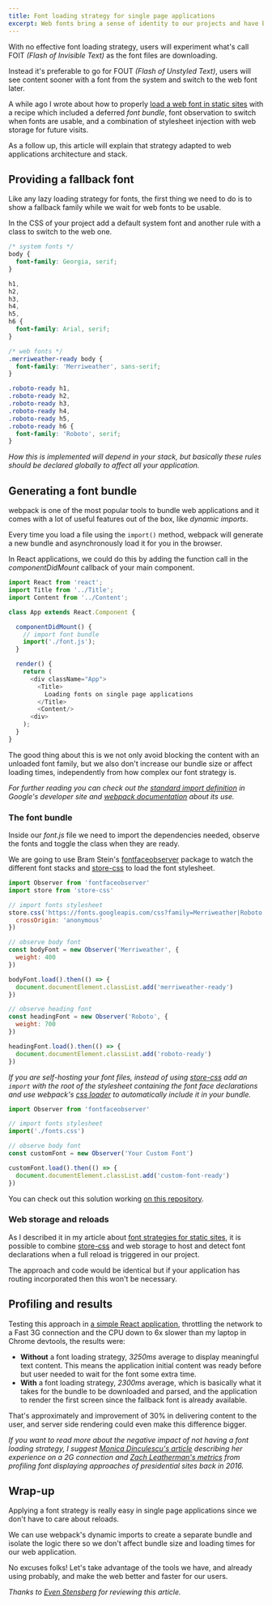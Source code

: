 ```yaml
---
title: Font loading strategy for single page applications
excerpt: Web fonts bring a sense of identity to our projects and have become a crucial asset of product design nowadays, but they can delay content displaying in web applications, specially for slow connections.
---
```


With no effective font loading strategy, users will experiment what's call FOIT _(Flash of Invisible Text)_ as the font files are downloading.

Instead it's preferable to go for FOUT _(Flash of Unstyled Text)_, users will see content sooner with a font from the system and switch to the web font later.

A while ago I wrote about how to properly [load a web font in static sites][1] with a recipe which included a deferred _font bundle_, font observation to switch when fonts are usable, and a combination of stylesheet injection with web storage for future visits.

As a follow up, this article will explain that strategy adapted to web applications architecture and stack.

## Providing a fallback font

Like any lazy loading strategy for fonts, the first thing we need to do is to show a fallback family while we wait for web fonts to be usable.

In the CSS of your project add a default system font and another rule with a class to switch to the web one.

```css
/* system fonts */
body {
  font-family: Georgia, serif;
}

h1,
h2,
h3,
h4,
h5,
h6 {
  font-family: Arial, serif;
}

/* web fonts */
.merriweather-ready body {
  font-family: 'Merriweather', sans-serif;
}

.roboto-ready h1,
.roboto-ready h2,
.roboto-ready h3,
.roboto-ready h4,
.roboto-ready h5,
.roboto-ready h6 {
  font-family: 'Roboto', serif;
}
```

_How this is implemented will depend in your stack, but basically these rules should be declared globally to affect all your application._

## Generating a font bundle

webpack is one of the most popular tools to bundle web applications and it comes with a lot of useful features out of the box, like _dynamic imports_.

Every time you load a file using the `import()` method, webpack will generate a new bundle and asynchronously load it for you in the browser.

In React applications, we could do this by adding the function call in the _componentDidMount_ callback of your main component.

```js
import React from 'react';
import Title from '../Title';
import Content from '../Content';

class App extends React.Component {

  componentDidMount() {
    // import font bundle
    import('./font.js');
  }

  render() {
    return (
      <div className="App">
        <Title>
          Loading fonts on single page applications
        </Title>
        <Content/>
      <div>
    );
  }
}
```

The good thing about this is we not only avoid blocking the content with an unloaded font family, but we also don't increase our bundle size or affect loading times, independently from how complex our font strategy is.

_For further reading you can check out the [standard import definition][2] in Google's developer site and [webpack documentation][3] about its use._

### The font bundle

Inside our _font.js_ file we need to import the dependencies needed, observe the fonts and toggle the class when they are ready.

We are going to use Bram Stein's [fontfaceobserver][4] package to watch the different font stacks and [store-css][5] to load the font stylesheet.

```js
import Observer from 'fontfaceobserver'
import store from 'store-css'

// import fonts stylesheet
store.css('https://fonts.googleapis.com/css?family=Merriweather|Roboto:700', {
  crossOrigin: 'anonymous'
})

// observe body font
const bodyFont = new Observer('Merriweather', {
  weight: 400
})

bodyFont.load().then(() => {
  document.documentElement.classList.add('merriweather-ready')
})

// observe heading font
const headingFont = new Observer('Roboto', {
  weight: 700
})

headingFont.load().then(() => {
  document.documentElement.classList.add('roboto-ready')
})
```

_If you are self-hosting your font files, instead of using [store-css][5] add an `import` with the root of the stylesheet containing the font face declarations and use webpack's [css loader][6] to automatically include it in your bundle._

```js
import Observer from 'fontfaceobserver'

// import fonts stylesheet
import('./fonts.css')

// observe body font
const customFont = new Observer('Your Custom Font')

customFont.load().then(() => {
  document.documentElement.classList.add('custom-font-ready')
})
```

You can check out this solution working [on this repository][8].

### Web storage and reloads

As I described it in my article about [font strategies for static sites][7], it is possible to combine [store-css][5] and web storage to host and detect font declarations when a full reload is triggered in our project.

The approach and code would be identical but if your application has routing incorporated then this won't be necessary.

## Profiling and results

Testing this approach in [a simple React application][9], throttling the network to a Fast 3G connection and the CPU down to 6x slower than my laptop in Chrome devtools, the results were:

- **Without** a font loading strategy, _3250ms_ average to display meaningful text content. This means the application initial content was ready before but user needed to wait for the font some extra time.
- **With** a font loading strategy, _2300ms_ average, which is basically what it takes for the bundle to be downloaded and parsed, and the application to render the first screen since the fallback font is already available.

That's approximately and improvement of 30% in delivering content to the user, and server side rendering could even make this difference bigger.

_If you want to read more about the negative impact of not having a font loading strategy, I suggest [Monica Dinculescu's article][10] describing her experience on a 2G connection and [Zach Leatherman's metrics][11] from profiling font displaying approaches of presidential sites back in 2016._

## Wrap-up

Applying a font strategy is really easy in single page applications since we don't have to care about reloads.

We can use webpack's dynamic imports to create a separate bundle and isolate the logic there so we don't affect bundle size and loading times for our web application.

No excuses folks! Let's take advantage of the tools we have, and already using probably, and make the web better and faster for our users.

_Thanks to [Even Stensberg][12] for reviewing this article._

[1]: /2016/05/font-loading-strategy-static-generated-sites/
[2]: https://developers.google.com/web/updates/2017/11/dynamic-import
[3]: https://webpack.js.org/guides/code-splitting/#dynamic-imports
[4]: https://www.npmjs.com/package/fontfaceobserver
[5]: https://www.npmjs.com/package/store-css
[6]: https://github.com/webpack-contrib/css-loader
[7]: /2016/05/font-loading-strategy-static-generated-sites/#putting-some-dynamic-on-static
[8]: https://github.com/jeremenichelli/font-strategy-single-page-app
[9]: https://github.com/jeremenichelli/movies/tree/master/results/react
[10]: https://meowni.ca/posts/web-fonts/
[11]: https://www.zachleat.com/web/fonts/
[12]: https://twitter.com/ev1stensberg
